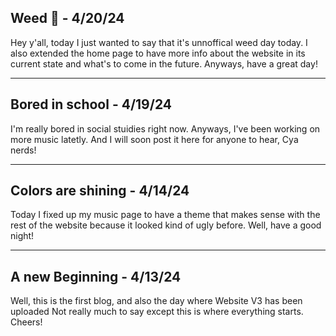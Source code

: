 ## Weed 🤤 - 4/20/24
Hey y'all, today I just wanted to say that it's unnoffical weed day today. I also extended the home page to have more info about the website in its current state and what's to come in the future. Anyways, have a great day!

<hr>

## Bored in school - 4/19/24
I'm really bored in social stuidies right now. Anyways, I've been working on more music latetly. And I will soon post it here for anyone to hear, Cya nerds!

<hr>

## Colors are shining - 4/14/24
Today I fixed up my music page to have a theme that makes sense with the rest of the website because it looked kind of ugly before. Well, have a good night!

<hr>

## A new Beginning - 4/13/24
Well, this is the first blog, and also the day where Website V3 has been uploaded Not really much to say except this is where everything starts. Cheers!
